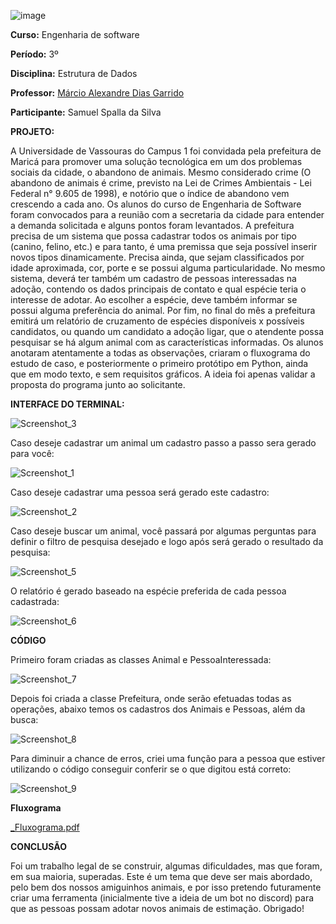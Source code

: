 ![image](https://github.com/SamuelSpalla/p2_estrutura_dados/assets/118549226/2b29253a-1699-4b1f-b313-32268fb01b08)

**Curso:** Engenharia de software

**Período:** 3º

**Disciplina:** Estrutura de Dados

**Professor:** [Márcio Alexandre Dias Garrido](https://github.com/marciogarridoLaCop)

**Participante:** Samuel Spalla da Silva 

**PROJETO:**

A Universidade de Vassouras do Campus 1 foi convidada pela prefeitura de Maricá para promover uma solução tecnológica em um dos problemas sociais da cidade, o abandono de animais. Mesmo considerado crime (O abandono de animais é crime, previsto na Lei de Crimes Ambientais - Lei Federal n° 9.605 de 1998), e notório que o índice de abandono vem crescendo a cada ano.
Os alunos do curso de Engenharia de Software foram convocados para a reunião com a secretaria da cidade para entender a demanda solicitada e alguns pontos foram levantados.
A prefeitura precisa de um sistema que possa cadastrar todos os animais por tipo (canino, felino, etc.) e para tanto, é uma premissa que seja possível inserir novos tipos dinamicamente. Precisa ainda, que sejam classificados por idade aproximada, cor, porte e se possui alguma particularidade. No mesmo sistema, deverá ter também um cadastro de pessoas interessadas na adoção, contendo os dados principais de contato e qual espécie teria o interesse de adotar. Ao escolher a espécie, deve também informar se possui alguma preferência do animal. Por fim, no final do mês a prefeitura emitirá um relatório de cruzamento de espécies disponíveis x possíveis candidatos, ou quando um candidato a adoção ligar, que o atendente possa pesquisar se há algum animal com as características informadas.
Os alunos anotaram atentamente a todas as observações, criaram o fluxograma do estudo de caso, e posteriormente o primeiro protótipo em Python, ainda que em modo texto, e sem requisitos gráficos. A ideia foi apenas validar a proposta do programa junto ao solicitante.

**INTERFACE DO TERMINAL:**

![Screenshot_3](https://github.com/SamuelSpalla/p2_estrutura_dados/assets/118549226/4ff339ee-53e3-4b1f-82d0-9932cb10e50e)

Caso deseje cadastrar um animal um cadastro passo a passo sera gerado para você:

![Screenshot_1](https://github.com/SamuelSpalla/p2_estrutura_dados/assets/118549226/fe25950d-4047-4e6a-bfb3-954d22bbac21)

Caso deseje cadastrar uma pessoa será gerado este cadastro:

![Screenshot_2](https://github.com/SamuelSpalla/p2_estrutura_dados/assets/118549226/4f47cfe5-47ba-4a59-b628-8c1114c5ec74)

Caso deseje buscar um animal, você passará por algumas perguntas para definir o filtro de pesquisa desejado e logo após será gerado o resultado da pesquisa:

![Screenshot_5](https://github.com/SamuelSpalla/p2_estrutura_dados/assets/118549226/40657fbd-20ec-43c6-939e-9ef0bec4f117)

O relatório é gerado baseado na espécie preferida de cada pessoa cadastrada:

![Screenshot_6](https://github.com/SamuelSpalla/p2_estrutura_dados/assets/118549226/7f928393-c16f-4b25-b3dc-4e9dd21b0324)


**CÓDIGO**

Primeiro foram criadas as classes Animal e PessoaInteressada:

![Screenshot_7](https://github.com/SamuelSpalla/p2_estrutura_dados/assets/118549226/6908ef0c-6588-4971-910e-ff85a46673f8)

Depois foi criada a classe Prefeitura, onde serão efetuadas todas as operações, abaixo temos os cadastros dos Animais e Pessoas, além da busca:


![Screenshot_8](https://github.com/SamuelSpalla/p2_estrutura_dados/assets/118549226/fb15c659-2a5d-4b53-878f-2a37fb18332e)

Para diminuir a chance de erros, criei uma função para a pessoa que estiver utilizando o código conseguir conferir se o que digitou está correto:

![Screenshot_9](https://github.com/SamuelSpalla/p2_estrutura_dados/assets/118549226/6f27c04a-7173-4ddf-928d-8d022fafdaca)

**Fluxograma**

[_Fluxograma.pdf](https://github.com/SamuelSpalla/p2_estrutura_dados/files/11728923/_Fluxograma.pdf)


**CONCLUSÃO**

Foi um trabalho legal de se construir, algumas dificuldades, mas que foram, em sua maioria, superadas. Este é um tema que deve ser mais abordado, pelo bem dos nossos amiguinhos animais, e por isso pretendo futuramente criar uma ferramenta (inicialmente tive a ideia de um bot no discord) para que as pessoas possam adotar novos animais de estimação. Obrigado!



